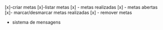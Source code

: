 [x]-criar metas 
[x]-listar metas
   [x] - metas realizadas
  [x] - metas abertas
[x]- marcar/desmarcar metas realizadas
[x] - remover metas
- sistema de mensagens